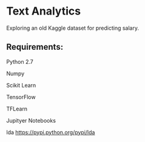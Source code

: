 # Text Analytics
Exploring an old Kaggle dataset for predicting salary.

## Requirements:
Python 2.7

Numpy

Scikit Learn

TensorFlow

TFLearn

Jupityer Notebooks

lda https://pypi.python.org/pypi/lda
